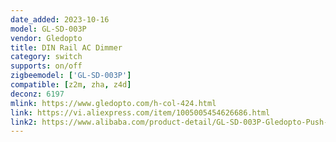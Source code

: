 ```yaml
---
date_added: 2023-10-16
model: GL-SD-003P
vendor: Gledopto
title: DIN Rail AC Dimmer
category: switch
supports: on/off
zigbeemodel: ['GL-SD-003P']
compatible: [z2m, zha, z4d]
deconz: 6197
mlink: https://www.gledopto.com/h-col-424.html
link: https://vi.aliexpress.com/item/1005005454626686.html
link2: https://www.alibaba.com/product-detail/GL-SD-003P-Gledopto-Push-Switch_1600919283964.html
---
```

